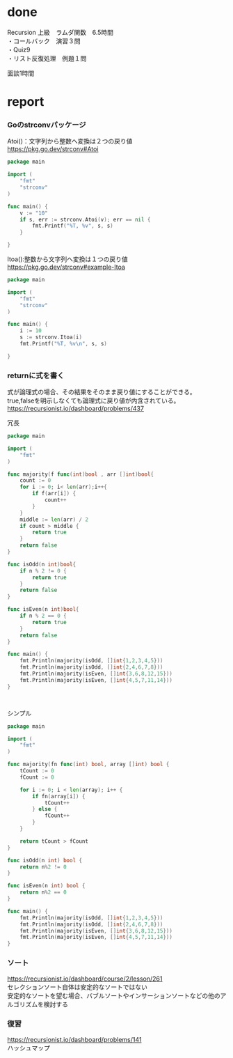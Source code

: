 # done
Recursion 上級　ラムダ関数　6.5時間</br>
・コールバック　演習３問</br>
・Quiz9</br>
・リスト反復処理　例題１問</br>

面談1時間</br>

# report
### Goのstrconvパッケージ

Atoi()：文字列から整数へ変換は２つの戻り値</br>
https://pkg.go.dev/strconv#Atoi</br>
```go
package main

import (
	"fmt"
	"strconv"
)

func main() {
	v := "10"
	if s, err := strconv.Atoi(v); err == nil {
		fmt.Printf("%T, %v", s, s)
	}

}


```
Itoa():整数から文字列へ変換は１つの戻り値</br>
https://pkg.go.dev/strconv#example-Itoa</br>

```go
package main

import (
	"fmt"
	"strconv"
)

func main() {
	i := 10
	s := strconv.Itoa(i)
	fmt.Printf("%T, %v\n", s, s)

}
```

### returnに式を書く
式が論理式の場合、その結果をそのまま戻り値にすることができる。</br>
true,falseを明示しなくても論理式に戻り値が内含されている。</br>
https://recursionist.io/dashboard/problems/437

冗長
```go
package main

import (
    "fmt"
)

func majority(f func(int)bool , arr []int)bool{
    count := 0
    for i := 0; i< len(arr);i++{
        if f(arr[i]) {
            count++
        }
    }
    middle := len(arr) / 2
    if count > middle {
        return true
    }
    return false
}

func isOdd(n int)bool{
    if n % 2 != 0 {
        return true
    }
    return false
}

func isEven(n int)bool{
    if n % 2 == 0 {
        return true
    }
    return false
}

func main() {
    fmt.Println(majority(isOdd, []int{1,2,3,4,5}))
    fmt.Println(majority(isOdd, []int{2,4,6,7,8}))
    fmt.Println(majority(isEven, []int{3,6,8,12,15}))
    fmt.Println(majority(isEven, []int{4,5,7,11,14}))
}




```

シンプル
```go
package main

import (
    "fmt"
)

func majority(fn func(int) bool, array []int) bool {
    tCount := 0
    fCount := 0

    for i := 0; i < len(array); i++ {
        if fn(array[i]) {
            tCount++
        } else {
            fCount++
        }
    }

    return tCount > fCount
}

func isOdd(n int) bool {
    return n%2 != 0
}

func isEven(n int) bool {
    return n%2 == 0
}

func main() {
    fmt.Println(majority(isOdd, []int{1,2,3,4,5}))
    fmt.Println(majority(isOdd, []int{2,4,6,7,8}))
    fmt.Println(majority(isEven, []int{3,6,8,12,15}))
    fmt.Println(majority(isEven, []int{4,5,7,11,14}))
}
```

### ソート
https://recursionist.io/dashboard/course/2/lesson/261</br>
セレクションソート自体は安定的なソートではない</br>
安定的なソートを望む場合、バブルソートやインサーションソートなどの他のアルゴリズムを検討する</br>

### 復習
https://recursionist.io/dashboard/problems/141</br>
ハッシュマップ</br>